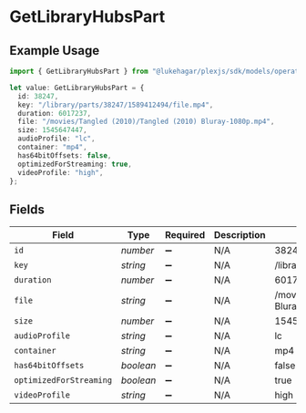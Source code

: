 # GetLibraryHubsPart

## Example Usage

```typescript
import { GetLibraryHubsPart } from "@lukehagar/plexjs/sdk/models/operations";

let value: GetLibraryHubsPart = {
  id: 38247,
  key: "/library/parts/38247/1589412494/file.mp4",
  duration: 6017237,
  file: "/movies/Tangled (2010)/Tangled (2010) Bluray-1080p.mp4",
  size: 1545647447,
  audioProfile: "lc",
  container: "mp4",
  has64bitOffsets: false,
  optimizedForStreaming: true,
  videoProfile: "high",
};
```

## Fields

| Field                                                  | Type                                                   | Required                                               | Description                                            | Example                                                |
| ------------------------------------------------------ | ------------------------------------------------------ | ------------------------------------------------------ | ------------------------------------------------------ | ------------------------------------------------------ |
| `id`                                                   | *number*                                               | :heavy_minus_sign:                                     | N/A                                                    | 38247                                                  |
| `key`                                                  | *string*                                               | :heavy_minus_sign:                                     | N/A                                                    | /library/parts/38247/1589412494/file.mp4               |
| `duration`                                             | *number*                                               | :heavy_minus_sign:                                     | N/A                                                    | 6017237                                                |
| `file`                                                 | *string*                                               | :heavy_minus_sign:                                     | N/A                                                    | /movies/Tangled (2010)/Tangled (2010) Bluray-1080p.mp4 |
| `size`                                                 | *number*                                               | :heavy_minus_sign:                                     | N/A                                                    | 1545647447                                             |
| `audioProfile`                                         | *string*                                               | :heavy_minus_sign:                                     | N/A                                                    | lc                                                     |
| `container`                                            | *string*                                               | :heavy_minus_sign:                                     | N/A                                                    | mp4                                                    |
| `has64bitOffsets`                                      | *boolean*                                              | :heavy_minus_sign:                                     | N/A                                                    | false                                                  |
| `optimizedForStreaming`                                | *boolean*                                              | :heavy_minus_sign:                                     | N/A                                                    | true                                                   |
| `videoProfile`                                         | *string*                                               | :heavy_minus_sign:                                     | N/A                                                    | high                                                   |